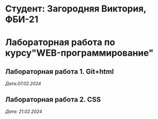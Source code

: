 # Студент: Загородняя Виктория, ФБИ-21

# Лабораторная работа по курсу"WEB-программирование"

## Лабораторная работа 1. Git+html

*Дата:07.02.2024*

## Лабораторная работа 2. CSS

*Дата: 21.02.2024* 